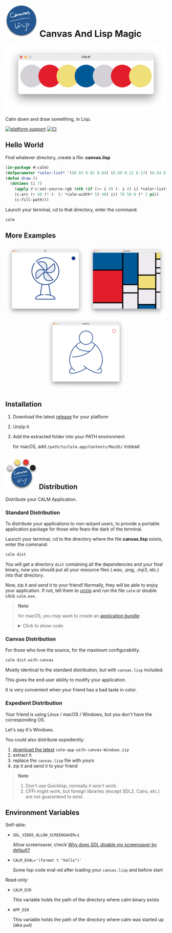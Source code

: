 

# <img width="100" alt="Calm" src="./build/calm.png"> Canvas And Lisp Magic

[![Hello World](./images/hello-world.png)](#hello-world)

Calm down and draw something, in Lisp.

[![platform support](https://img.shields.io/badge/Platform-Linux%20%7C%20macOS%20%7C%20Windows-blue.svg)](#installation) [![CI](https://github.com/VitoVan/calm/actions/workflows/calm.yml/badge.svg)](https://github.com/VitoVan/calm/actions/workflows/main.yml)

## Hello World

Find whatever directory, create a file: **canvas.lisp**

```lisp
(in-package #:calm)
(defparameter *color-list* '((0.83 0.82 0.84) (0.89 0.12 0.17) (0.94 0.87 0.47) (0 0.35 0.59)))
(defun draw ()
  (dotimes (i 7)
    (apply #'c:set-source-rgb (nth (if (>= i 4) (- i 4) i) *color-list*))
    (c:arc (+ 60 (* (- (/ *calm-width* 5) 40) i)) 70 50 0 (* 2 pi))
    (c:fill-path)))
```

Launch your terminal, cd to that directory, enter the command:

```bash
calm
```

## More Examples

<p align="center">
    <a title="Check the code for Fan" href="https://github.com/calm2d/fan"><img width="250" alt="Fan" src="./images/fan.png"></a>
    <a title="Check the code for Mondrian" href="https://github.com/calm2d/mondrian"><img width="250" alt="Mondrian" src="./images/mondrian.png"></a>
    <a title="Check the code for Meditator" href="https://github.com/calm2d/meditator"><img width="250" alt="Meditator" src="./images/meditator.png"></a>
</p>

## Installation

1. Download the latest [release](https://github.com/VitoVan/calm/releases) for your platform
2. Unzip it
3. Add the extracted folder into your PATH environment

    for macOS, add `/path/to/Calm.app/Contents/MacOS/` instead


    
    

## <img width="100" alt="Calm" src="./build/app.png"> Distribution

Distribute your CALM Application.

### Standard Distribution

To distribute your applications to non-wizard users, to provide a portable application package for those who fears the dark of the terminal.

Launch your terminal, cd to the directory where the file **canvas.lisp** exists, enter the command:

```bash
calm dist
```

You will get a directory `dist` containing all the dependencies and your final binary, now you should put all your resource files (.wav, .png, .mp3, etc.) into that directory.

Now, zip it and send it to your friend! Normally, they will be able to enjoy your application. If not, tell them to [unzip](https://www.wikihow.com/Unzip-a-File) and run the file `calm` or double click `calm.exe`.

> **Note**
>
> for macOS, you may want to create an [application bundle](https://en.wikipedia.org/wiki/Bundle_(macOS)):
>
> <details><summary>Click to show code</summary>
> <p>
>
> ```bash
> export APP_ICON=/absolute/path/to/your/app.icns
> export APP_NAME=Hello
> export APP_VERSION=0.0.1
> export DIST_DIR=/absolute/path/to/your/dist
> calm sh darwin bundle
> ```
>
> </p>
> </details>



### Canvas Distribution

For those who love the source, for the maximum configurability.

```bash
calm dist-with-canvas
```

Mostly identical to the standard distribution, but with `canvas.lisp` included.

This gives the end user ability to modify your application.

It is very convenient when your friend has a bad taste in color.

### Expedient Distribution

Your friend is using Linux / macOS / Windows, but you don't have the corresponding OS.

Let's say it's Windows.

You could also distribute expediently:

1. [download the latest](https://github.com/VitoVan/calm/releases) `calm-app-with-canvas-Windows.zip `
2. extract it
3. replace the `canvas.lisp` file with yours
4. zip it and send it to your friend

> **Note**
> 1. Don't use Quicklisp, normally it won't work.
> 2. CFFI might work, but foreign libraries (except SDL2, Cairo, etc.) are not guaranteed to exist.

## Environment Variables

Setf-able:

- `SDL_VIDEO_ALLOW_SCREENSAVER=1`

  Allow screensaver, check [Why does SDL disable my screensaver by default?](https://wiki.libsdl.org/SDL2/FAQUsingSDL#why_does_sdl_disable_my_screensaver_by_default)

- `CALM_EVAL='(format t "hello")'`

  Some lisp code eval-ed after loading your `canvas.lisp` and before start

Read-only:

- `CALM_DIR`

  This variable holds the path of the directory where calm binary exists

- `APP_DIR`

  This variable holds the path of the directory where calm was started up (aka `pwd`)
